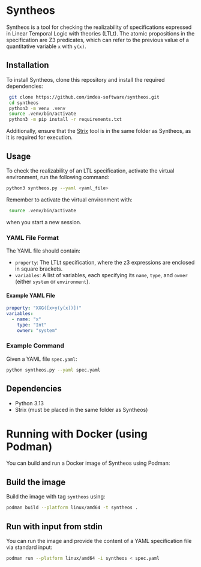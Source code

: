 # Syntheos

Syntheos is a tool for checking the realizability of specifications expressed in Linear Temporal Logic with theories (LTLt). The atomic propositions in the specification are Z3 predicates, which can refer to the previous value of a quantitative variable `x` with `y(x)`.

## Installation

To install Syntheos, clone this repository and install the required dependencies:

```sh
 git clone https://github.com/imdea-software/syntheos.git
 cd syntheos
 python3 -m venv .venv
 source .venv/bin/activate
 python3 -m pip install -r requirements.txt
```

Additionally, ensure that the [Strix](https://strix.model.in.tum.de/) tool is in the same folder as Syntheos, as it is required for execution.

## Usage

To check the realizability of an LTL specification, activate the virtual environment, run the following command:

```sh
python3 syntheos.py --yaml <yaml_file>
```

Remember to activate the virtual environment with:

```sh
 source .venv/bin/activate
```

when you start a new session.

### YAML File Format
The YAML file should contain:
- `property`: The LTLt specification, where the z3 expressions are enclosed in square brackets.
- `variables`: A list of variables, each specifying its `name`, `type`, and `owner` (either `system` or `environment`).

#### Example YAML File
```yaml
property: "XXG([x>y(y(x))])"
variables:
  - name: "x"
    type: "Int"
    owner: "system"
```

### Example Command
Given a YAML file `spec.yaml`:

```sh
python syntheos.py --yaml spec.yaml
```

## Dependencies
- Python 3.13
- Strix (must be placed in the same folder as Syntheos)

# Running with Docker (using Podman)
You can build and run a Docker image of Syntheos using Podman:

## Build the image
Build the image with tag `syntheos` using:
```bash
podman build --platform linux/amd64 -t syntheos .
```

## Run with input from stdin
You can run the image and provide the content of a YAML specification file via standard input:
```bash
podman run --platform linux/amd64 -i syntheos < spec.yaml
```
